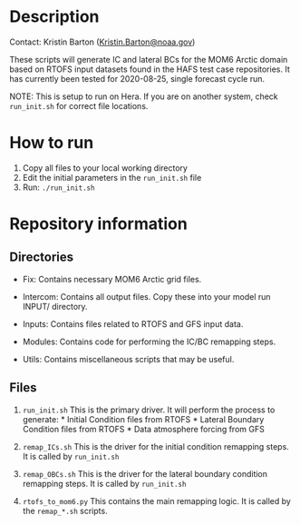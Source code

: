 # Description
Contact: Kristin Barton (Kristin.Barton@noaa.gov)

These scripts will generate IC and lateral BCs for the MOM6 Arctic domain
based on RTOFS input datasets found in the HAFS test case repositories.
It has currently been tested for 2020-08-25, single forecast cycle run.

NOTE: This is setup to run on Hera. If you are on another system, check `run_init.sh` for correct file locations.

# How to run
1. Copy all files to your local working directory
2. Edit the initial parameters in the `run_init.sh` file
3. Run: `./run_init.sh`

# Repository information

## Directories
* Fix:
    Contains necessary MOM6 Arctic grid files.

* Intercom:
    Contains all output files. Copy these into your model run INPUT/ directory.

* Inputs:
    Contains files related to RTOFS and GFS input data.

* Modules:
    Contains code for performing the IC/BC remapping steps.

* Utils:
    Contains miscellaneous scripts that may be useful.

## Files
1. `run_init.sh`
    This is the primary driver. It will perform the process to generate:
        * Initial Condition files from RTOFS
        * Lateral Boundary Condition files from RTOFS
        * Data atmosphere forcing from GFS

2. `remap_ICs.sh`
    This is the driver for the initial condition remapping steps. 
    It is called by `run_init.sh`

3. `remap_OBCs.sh`
    This is the driver for the lateral boundary condition remapping steps. 
    It is called by `run_init.sh`

4. `rtofs_to_mom6.py`
    This contains the main remapping logic. It is called by the `remap_*.sh` scripts.

